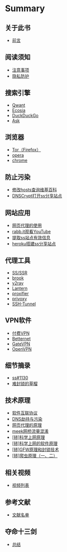 # Summary

## 关于此书
* [前言](README.md)

## 阅读须知
* [注意事项](notice/warnning.md)
* [隐私防护](notice/reg-nsfw.md)

## 搜索引擎
* [Qwant](search-tool/qwant.md)
* [Ecosia](search-tool/ecosia.md)
* [DuckDuckGo](search-tool/duckduckgo.md)
* [Ask](search-tool/ask.md)

## 浏览器
* [Tor（Firefox）](browser/tor-firefox.md)
* [opera](browser/opera.md)
* [chrome](browser/chrome.md)

## 防止污染
* [修改hosts查询维基百科](no-dns-spoofing/hosts.md)
* [DNSCrypt打开ss分享站点](no-dns-spoofing/dnscrypt.md)

## 网站应用
* [网页代理的使用](how-used-web/web-proxy.md)
* [rabb.it观看YouTube](how-used-web/rabb.md)
* [提取ss站点有效信息](how-used-web/for-ss.md)
* [heroku搭建ss分享站点](how-used-web/heroku-deploy.md)

## 代理工具
* [SS/SSR](proxy-tool/ss-ssr.md)
* [brook](proxy-tool/brook.md)
* [v2ray](proxy-tool/v2ray.md)
* [Lantern](proxy-tool/lantern.md)
* [proxifier](proxy-tool/proxifier.md)
* [privoxy](proxy-tool/privoxy.md)
* [SSH-Tunnel](proxy-tool/SSH-Tunnel.md)

## VPN软件
* [付费VPN](vpn-soft/pay-vpn.md)
* [Betternet](vpn-soft/betternet.md)
* [GateVPN](vpn-soft/gatevpn.md)
* [OpenVPN](vpn-soft/openvpn.md)

## 细节摘录
* [ss#1130](extract/ss1130.md)
* [难封锁的草榴](extract/caoliu.md)

## 技术原理
* [软件互联协议](abc/connection.md)
* [DNS劫持与污染](abc/4dns.md)
* [网页代理的原理](abc/web-proxy-x.md)
* [meek网桥流量混淆](abc/meek.md)
* [[转]科学上网原理](abc/1190000011485579.md)
* [[转]科学上网的软件原理](abc/065535.md)
* [[转]GFW原理和封锁技术](abc/gfw.md)
* [[转]爬虫原理（一、二）](abc/2553061-2554072.md)

## 相关视频
* [视频列表](v-li/video-list.md)

## 参考文献
* [文献名单](reference/literature.md)

## 夺命十三剑
* [总结](yan-shi-san.md)

